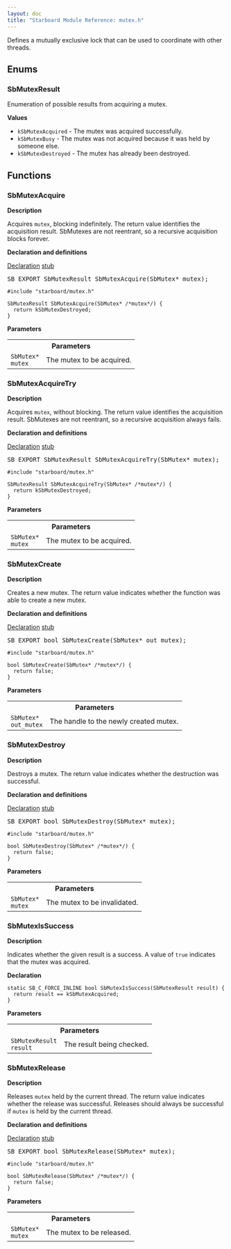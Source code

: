 ```yaml
---
layout: doc
title: "Starboard Module Reference: mutex.h"
---
```


Defines a mutually exclusive lock that can be used to coordinate with other
threads.

## Enums

### SbMutexResult

Enumeration of possible results from acquiring a mutex.

**Values**

*   `kSbMutexAcquired` - The mutex was acquired successfully.
*   `kSbMutexBusy` - The mutex was not acquired because it was held by someone else.
*   `kSbMutexDestroyed` - The mutex has already been destroyed.

## Functions

### SbMutexAcquire

**Description**

Acquires `mutex`, blocking indefinitely. The return value identifies
the acquisition result. SbMutexes are not reentrant, so a recursive
acquisition blocks forever.

**Declaration and definitions**

<div class="mdl-tabs mdl-js-tabs mdl-js-ripple-effect">
  <div class="mdl-tabs__tab-bar">
    <a href="#SbMutexAcquire-declaration" class="mdl-tabs__tab is-active">Declaration</a>
    <a href="#SbMutexAcquire-stub" class="mdl-tabs__tab">stub</a>
  </div>
  <div class="mdl-tabs__panel is-active" id="SbMutexAcquire-declaration">
<pre>
SB_EXPORT SbMutexResult SbMutexAcquire(SbMutex* mutex);
</pre>
</div>
  <div class="mdl-tabs__panel" id="SbMutexAcquire-stub">

```
#include "starboard/mutex.h"

SbMutexResult SbMutexAcquire(SbMutex* /*mutex*/) {
  return kSbMutexDestroyed;
}
```

  </div>
</div>

**Parameters**



<table class="responsive">
  <tr><th colspan="2">Parameters</th></tr>
  <tr>
    <td><code>SbMutex*</code><br>        <code>mutex</code></td>
    <td>The mutex to be acquired.</td>
  </tr>
</table>

### SbMutexAcquireTry

**Description**

Acquires `mutex`, without blocking. The return value identifies
the acquisition result. SbMutexes are not reentrant, so a recursive
acquisition always fails.

**Declaration and definitions**

<div class="mdl-tabs mdl-js-tabs mdl-js-ripple-effect">
  <div class="mdl-tabs__tab-bar">
    <a href="#SbMutexAcquireTry-declaration" class="mdl-tabs__tab is-active">Declaration</a>
    <a href="#SbMutexAcquireTry-stub" class="mdl-tabs__tab">stub</a>
  </div>
  <div class="mdl-tabs__panel is-active" id="SbMutexAcquireTry-declaration">
<pre>
SB_EXPORT SbMutexResult SbMutexAcquireTry(SbMutex* mutex);
</pre>
</div>
  <div class="mdl-tabs__panel" id="SbMutexAcquireTry-stub">

```
#include "starboard/mutex.h"

SbMutexResult SbMutexAcquireTry(SbMutex* /*mutex*/) {
  return kSbMutexDestroyed;
}
```

  </div>
</div>

**Parameters**



<table class="responsive">
  <tr><th colspan="2">Parameters</th></tr>
  <tr>
    <td><code>SbMutex*</code><br>        <code>mutex</code></td>
    <td>The mutex to be acquired.</td>
  </tr>
</table>

### SbMutexCreate

**Description**

Creates a new mutex. The return value indicates whether the function
was able to create a new mutex.

**Declaration and definitions**

<div class="mdl-tabs mdl-js-tabs mdl-js-ripple-effect">
  <div class="mdl-tabs__tab-bar">
    <a href="#SbMutexCreate-declaration" class="mdl-tabs__tab is-active">Declaration</a>
    <a href="#SbMutexCreate-stub" class="mdl-tabs__tab">stub</a>
  </div>
  <div class="mdl-tabs__panel is-active" id="SbMutexCreate-declaration">
<pre>
SB_EXPORT bool SbMutexCreate(SbMutex* out_mutex);
</pre>
</div>
  <div class="mdl-tabs__panel" id="SbMutexCreate-stub">

```
#include "starboard/mutex.h"

bool SbMutexCreate(SbMutex* /*mutex*/) {
  return false;
}
```

  </div>
</div>

**Parameters**



<table class="responsive">
  <tr><th colspan="2">Parameters</th></tr>
  <tr>
    <td><code>SbMutex*</code><br>        <code>out_mutex</code></td>
    <td>The handle to the newly created mutex.</td>
  </tr>
</table>

### SbMutexDestroy

**Description**

Destroys a mutex. The return value indicates whether the destruction was
successful.

**Declaration and definitions**

<div class="mdl-tabs mdl-js-tabs mdl-js-ripple-effect">
  <div class="mdl-tabs__tab-bar">
    <a href="#SbMutexDestroy-declaration" class="mdl-tabs__tab is-active">Declaration</a>
    <a href="#SbMutexDestroy-stub" class="mdl-tabs__tab">stub</a>
  </div>
  <div class="mdl-tabs__panel is-active" id="SbMutexDestroy-declaration">
<pre>
SB_EXPORT bool SbMutexDestroy(SbMutex* mutex);
</pre>
</div>
  <div class="mdl-tabs__panel" id="SbMutexDestroy-stub">

```
#include "starboard/mutex.h"

bool SbMutexDestroy(SbMutex* /*mutex*/) {
  return false;
}
```

  </div>
</div>

**Parameters**



<table class="responsive">
  <tr><th colspan="2">Parameters</th></tr>
  <tr>
    <td><code>SbMutex*</code><br>        <code>mutex</code></td>
    <td>The mutex to be invalidated.</td>
  </tr>
</table>

### SbMutexIsSuccess

**Description**

Indicates whether the given result is a success. A value of `true` indicates
that the mutex was acquired.

**Declaration**

```
static SB_C_FORCE_INLINE bool SbMutexIsSuccess(SbMutexResult result) {
  return result == kSbMutexAcquired;
}
```

**Parameters**



<table class="responsive">
  <tr><th colspan="2">Parameters</th></tr>
  <tr>
    <td><code>SbMutexResult</code><br>        <code>result</code></td>
    <td>The result being checked.</td>
  </tr>
</table>

### SbMutexRelease

**Description**

Releases `mutex` held by the current thread. The return value indicates
whether the release was successful. Releases should always be successful
if `mutex` is held by the current thread.

**Declaration and definitions**

<div class="mdl-tabs mdl-js-tabs mdl-js-ripple-effect">
  <div class="mdl-tabs__tab-bar">
    <a href="#SbMutexRelease-declaration" class="mdl-tabs__tab is-active">Declaration</a>
    <a href="#SbMutexRelease-stub" class="mdl-tabs__tab">stub</a>
  </div>
  <div class="mdl-tabs__panel is-active" id="SbMutexRelease-declaration">
<pre>
SB_EXPORT bool SbMutexRelease(SbMutex* mutex);
</pre>
</div>
  <div class="mdl-tabs__panel" id="SbMutexRelease-stub">

```
#include "starboard/mutex.h"

bool SbMutexRelease(SbMutex* /*mutex*/) {
  return false;
}
```

  </div>
</div>

**Parameters**



<table class="responsive">
  <tr><th colspan="2">Parameters</th></tr>
  <tr>
    <td><code>SbMutex*</code><br>        <code>mutex</code></td>
    <td>The mutex to be released.</td>
  </tr>
</table>

